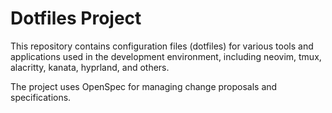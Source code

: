 # Dotfiles Project

This repository contains configuration files (dotfiles) for various tools and applications used in the development environment, including neovim, tmux, alacritty, kanata, hyprland, and others.

The project uses OpenSpec for managing change proposals and specifications.